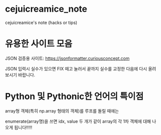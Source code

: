 # cejuicreamice_note
cejuicreamice's note (hacks or tips)

# 유용한 사이트 모음

JSON 검증용 사이트: https://jsonformatter.curiousconcept.com

JSON 입력시 실수가 있으면 FIX 떼고 눌러서 끝까지 실수를 교정한 다음에 다시 올려 보시기 바랍니다.

# Python 및 Pythonic한 언어의 특이점
array형 객체(특히 np.array 형태의 객체)를 루프를 돌릴 때에는

enumerate(array명)을 쓰면 idx, value 두 개가 같이 array의 각 1차 객체에 대해 나오게 됩니다!!!!!
